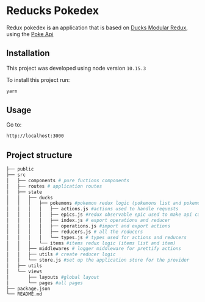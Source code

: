 # Reducks Pokedex

Redux pokedex is an application that is based on [Ducks Modular Redux](https://github.com/erikras/ducks-modular-redux), using the [Poke Api](https://pokeapi.co/docs/v2.html)

## Installation

This project was developed using node version `10.15.3`

To install this project run:

```bash
yarn
```

## Usage

Go to:
```bash
http://localhost:3000
```

## Project structure
```bash
├── public
├── src
│   ├── components # pure fuctions components
│   ├── routes # application routes
│   ├── state
│   │   ├── ducks
│   │   │   ├── pokemons #pokemon redux logic (pokemons list and pokemon)
│   │   │   │   ├── actions.js #actions used to handle requests
│   │   │   │   ├── epics.js #redux observable epic used to make api calls
│   │   │   │   ├── index.js # export operations and reducer
│   │   │   │   ├── operations.js #import and export actions
│   │   │   │   ├── reducers.js # all the reducers
│   │   │   │   └── types.js # types used for actions and reducers
│   │   │   └── items #items redux logic (items list and item)
│   │   ├── middlewares # logger middleware for prettify actions
│   │   ├── utils # create reducer logic
│   │   └── store.js #set up the application store for the provider
│   ├── utils 
│   └── views 
│       ├── layouts #global layout 
│       └── pages #all pages
├── package.json
└── README.md
```
